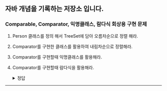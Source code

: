 자바 개념을 기록하는 저장소 입니다.
---------------------

### Comparable, Comparator, 익명클래스, 람다식 회상용 구현 문제
1. Person 클래스를 정의 해서 TreeSet에 담아 오름차순으로 정렬 해라.
2. Comparator를 구현한 클래스를 활용하여 내림차순으로 정렬해라.
3. Comparator를 구현할때 익명클래스를 활용해라.
4. Comparator를 구현할때 람다식을 활용해라.
    <details>
        <summary> 정답</summary>

    ```
    public class TreeSetTest {
        public static void main(String[] args) {
            Set<Person> set = new TreeSet<>(new PersonComparator());
            Set<Person> set2 = new TreeSet<>(new Comparator<>() {
                public int compare(Person p1, Person p2) {
                    return -(p1.getAge() - p2.getAge());
                }
            });
            Set<Person> set3 = new TreeSet<>(
                (p1, p2) -> -(p1.getAge() - p2.getAge())
            );
        }
    }
    class Person implements Comparable<Person> {
        private int age;
        Person(int age) {
            this.age = age;
        }
        public int getAge() {
            return age;
        }
        @Override
        public int compareTo(Person o) {
            return this.age - o.age;
        }
    }
    class PersonComparator implements Comparator<Person> {
        @Override
        public int compare(Person p1, Person p2) {
            return -(p1.getAge() - p2.getAge());
        }
    }
    ```

    </details>


--------------------


